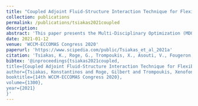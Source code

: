 ```yaml
---
title: "Coupled Adjoint Fluid-Structure Interaction Technique for Flexible Wing Shape Optimization"
collection: publications
permalink: /publications/tsiakas2021coupled
description:
abstract: 'This paper presents the Multi-Disciplinary Optimization (MDO) of a business jet including static aeroelastic effects. Two different CFD tools (AETHER by Dassault Aviation and PUMA by NTUA) are coupled with a CSM model (VPS software by ESI). Single discipline as well as coupled multi-disciplinary sensitivity derivatives (SDs) are computed by means of adjoint methods. Both a purely discrete and a hybrid continuous(fluid)/discrete(structure) adjoint formulations are presented. The computed SDs are verified against finite differences.'
date: 2021-01-12
venue: 'WCCM-ECCOMAS Congress 2020'
paperurl: 'https://www.scipedia.com/public/Tsiakas_et_al_2021a'
citation: 'Tsiakas, K., Roge, G., Trompoukis, X., Asouti, V., Fougeron, G., Julisson, S., ... & GIannakoglou, K. (2021, January). Coupled Adjoint Fluid-Structure Interaction Technique for Flexible Wing Shape Optimization. In 14th WCCM-ECCOMAS Congress 2020 (Vol. 1300).'
bibtex: '@inproceedings{tsiakas2021coupled,
title={Coupled Adjoint Fluid-Structure Interaction Technique for Flexible Wing Shape Optimization},
author={Tsiakas, Konstantinos and Roge, Gilbert and Trompoukis, Xenofon and Asouti, Varvara and Fougeron, Gabriel and Julisson, Sarah and Martin, Ludovic and Kleinveld, Steven and Giannakoglou, Kyriakos},
booktitle={14th WCCM-ECCOMAS Congress 2020},
volume={1300},
year={2021}
}'
---
```



